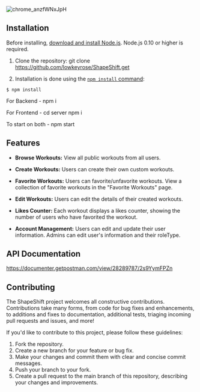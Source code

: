 ![chrome_anzfWNxJpH](https://github.com/lowkeyrose/ShapeShift/assets/134366345/d6495b99-a6ab-46f3-8b0a-b41f4536ba26)

## Installation

Before installing, [download and install Node.js](https://nodejs.org/en/download/).
Node.js 0.10 or higher is required.

1. Clone the repository: git clone https://github.com/lowkeyrose/ShapeShift.get

2. Installation is done using the
[`npm install` command](https://docs.npmjs.com/getting-started/installing-npm-packages-locally):

```console
$ npm install
```

For Backend - npm i

For Frontend - cd server  npm i

To start on both - npm start

## Features
  * **Browse Workouts:**
    View all public workouts from all users.

  * **Create Workouts:**
    Users can create their own custom workouts.

  * **Favorite Workouts:**
    Users can favorite/unfavorite workouts.
    View a collection of favorite workouts in the "Favorite Workouts" page.

  * **Edit Workouts:**
    Users can edit the details of their created workouts.

  * **Likes Counter:**
    Each workout displays a likes counter, showing the number of users who have favorited the workout.
    
  * **Account Management:**
    Users can edit and update their user information.
    Admins can edit user's information and their roleType.

    
## API Documentation

https://documenter.getpostman.com/view/28289787/2s9YymFPZn


## Contributing

The ShapeShift project welcomes all constructive contributions. Contributions take many forms,
from code for bug fixes and enhancements, to additions and fixes to documentation, additional
tests, triaging incoming pull requests and issues, and more!

 If you'd like to contribute to this project, please follow these guidelines:

1. Fork the repository.
2. Create a new branch for your feature or bug fix.
3. Make your changes and commit them with clear and concise commit messages.
4. Push your branch to your fork.
5. Create a pull request to the main branch of this repository, describing your changes and improvements.
